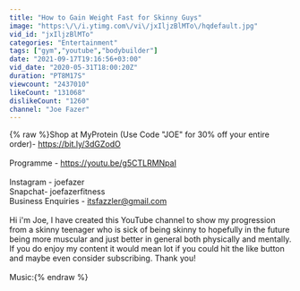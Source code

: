 ```yaml
---
title: "How to Gain Weight Fast for Skinny Guys"
image: "https:\/\/i.ytimg.com\/vi\/jxIljzBlMTo\/hqdefault.jpg"
vid_id: "jxIljzBlMTo"
categories: "Entertainment"
tags: ["gym","youtube","bodybuilder"]
date: "2021-09-17T19:16:56+03:00"
vid_date: "2020-05-31T18:00:20Z"
duration: "PT8M17S"
viewcount: "2437010"
likeCount: "131068"
dislikeCount: "1260"
channel: "Joe Fazer"
---
```

{% raw %}Shop at MyProtein (Use Code &quot;JOE&quot; for 30% off your entire order)- <a rel="nofollow" target="blank" href="https://bit.ly/3dGZodO">https://bit.ly/3dGZodO</a><br /><br />Programme - <a rel="nofollow" target="blank" href="https://youtu.be/g5CTLRMNpaI">https://youtu.be/g5CTLRMNpaI</a><br /><br />Instagram - joefazer<br />Snapchat- joefazerfitness<br />Business Enquiries - itsfazzler@gmail.com<br /><br />Hi i'm Joe, I have created this YouTube channel to show my progression  from a skinny teenager who is sick of being skinny to hopefully in the future being more muscular and just better in general both physically and mentally. <br />If you do enjoy my content it would mean lot if you could hit the like button and maybe even consider subscribing. Thank you!<br /><br />Music:{% endraw %}
